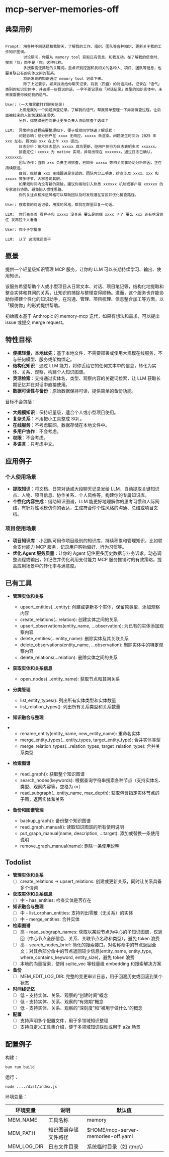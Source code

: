 # mcp-server-memories-off

## 典型用例

```plain

Prompt: 用各种不同话题和我聊天，了解我的工作、组织、团队等各种知识，更新关于我的工作知识图谱。
        讨论期间，你要从 memory tool 获取已有信息，和我互动。在了解我的信息时，搜索「我」而不是「你」这种代称。
        多搜索宽泛简短的关键词。重点识别挖掘和我相关的各种人、项目、团队等信息，也要关联已有的实体之间的联系。
        将新发现的知识通过 memory tool 记录下来。
        除了上述要求，如果我发给你聊天记录，将我（四盘）的对话风格，记录在「语气」类别的知识实体中，并选择一些我说的话，一字不差记录在「对话记录」类型的知识实体中。未来我需要你模仿我的语气。

User: (一大堆零散钉钉聊天记录)
      上面是我的一个问题排查记录。了解我的语气，帮我简单整理一下异常排查过程，让后面被拉来的人能快速搞清现状。
      另外，你觉得是否需要让更多负责人协助排查？选谁？

LLM:  异常排查过程简要整理如下，便于后续同学快速了解现状：
      问题影响：部分用户在 xxxx 无响应，xxxxx 未渲染。问题发生时间为 2025 年 xxx 左右，首次由 xxx 在上午 xxx 提出。
      日志分析：技术日志显示 xxxxx 成功更新，但用户侧行为日志表明多次 xxxxxx。
      排查定位：xxxxx 为 native 实现，异常出现在 xxxxxxx。通过日志已确认，xxxxxxx。
      团队协作：当前 xxx 负责主线排查，已同步 xxxxx 等相关同事协助分析原因，正在持续跟进。
      目前，继续由 xxx 主线跟进是合适的。团队内分工明确，排查涉及 xxxx、xxx 和 xxxxx 等多环节，大家各司其职。
      如果短时间内没有新的突破，建议你推动引入熟悉 xxxxxx 机制或客户端 xxxxxx 的专家进行协助，避免陷入惯性思路。
      你的关注点和推进风格可以帮助团队及时发现潜在盲区并优化排查路径。

User: 搜索我的对话记录，用我的风格，帮我在群里回复一句话。

LLM:  你们先查着 看样子和 xxxxx 没关系 要么是前端 xxxx 卡了 要么 xxx 还有啥没兜住 我再拉个人看看

User: 你小子学挺像 

LLM:  认了 这活我还能干
```

## 愿景

提供一个轻量级知识管理 MCP 服务，让你的 LLM 可以长期持续学习、输出、使用知识。

该服务希望帮助个人或小型项目从日常文本、对话、项目笔记等，结构化地提取和整合实体和其间的关系，让知识的捕捉与整理变得顺畅。进而，这个服务也许能协助你搭建个性化的知识助手，在沟通、管理、项目梳理、信息整合加工等方面，以「模仿你」的形式提供帮助。

初始版本基于 Anthropic 的 memory-mcp 迭代，如果有想法和需求，可以提出 issue 或提交 merge request。

## 特性目标

- **便携轻量，本地优先**：基于本地文件，不需要部署或使用大规模在线服务，不与任何模型、服务或架构绑定。
- **结构化知识**：通过 LLM 能力，将你丢给它的任何文本中的信息，转化为实体、关系、观察，构建个人知识图谱。
- **灵活检索**：支持通过实体名、类型、观察内容的关键词检索，让 LLM 获取长期记忆并在对话中直接使用。
- **数据可读性与备份**：原始数据保持可读，提供简单的备份功能。

目标不会包括：

- **大规模知识**：保持轻量级，适合个人或小型项目使用。
- **复杂关系**：不用把小工具整成 SQL。
- **在线服务**：不考虑联网，数据存储在本地文件中。
- **多用户协作**：不会考虑。
- **权限**：不会考虑。
- **多语言**：只考虑中文。

## 应用例子

### 个人使用场景

- **提取知识**：将文档、日常对话或大段聊天记录发给 LLM，自动提取关键知识点、人物、项目信息、协作关系、个人风格等，构建你的专属知识库。
- **个性化内容生成**：借助知识图谱，LLM 能更好地理解你的思考习惯和人际网络，有针对性地模仿你的表达，生成符合你个性风格的沟通、总结或项目文档。

### 项目使用场景

- **项目知识库**：小团队可用作项目级别的知识库，持续积累和管理知识，比如联合支付能力 MCP 服务，记录用户购物偏好、行为习惯等。
- **优化 Agent 服务质量**：让你的 Agent 记住更多历史数据与业务诉求，动态调整流程或输出，如记住并优化利用支付能力 MCP 服务推销时的有效策略，提高应用场景中的转化率与满意度。

## 已有工具

- **管理实体和关系**
  - upsert_entities(...entity): 创建或更新多个实体，保留原类型，添加观察内容
  - create_relations(...relation): 创建实体之间的关系
  - upsert_observations(entity_name, ...observation): 为已有的实体添加观察内容
  - delete_entities(...entity_name): 删除实体及其关联关系
  - delete_observations(entity_name, ...observation): 删除实体中的特定观察内容
  - delete_relations(...relation): 删除实体之间的关系

- **获取实体和关系信息**
  - open_nodes(...entity_name): 获取节点和其间关系

- **分类管理**
  - list_entity_types(): 列出所有实体类型和实体数量
  - list_relation_types(): 列出所有关系类型和关系数量

- **知识融合与整理**
- - rename_entity(entity_name, new_entity_name): 重命名实体
  - merge_entity_types(...entity_types, target_entity_type): 合并实体类型
  - merge_relation_types(...relation_types, target_relation_type): 合并关系类型

- **检索图谱**
  - read_graph(): 获取整个知识图谱
  - search_nodes(keywords): 根据查询字符串搜索各种节点（支持实体名、类型、观察内容等，空格为 or）
  - read_subgraph(...entity_name, max_depth): 获取包含指定实体节点的子图，返回实体和关系

- **备份和图谱管理**
  - backup_graph(): 备份整个知识图谱
  - read_graph_manual(): 读取知识图谱的所有使用说明
  - put_graph_manual(name, description, ...target): 添加或替换一条使用说明
  - remove_graph_manual(name): 删除一条使用说明

## Todolist

- **管理实体和关系**
  - [ ] create_relations -> upsert_relations: 创建或更新关系，同时让关系具备多个谓词

- **获取实体和关系信息**
  - [ ] 中 - has_entities: 检查实体是否存在

- **知识融合与整理**
  - [ ] 中 - list_orphan_entities: 支持列出零散（无关系）的实体
  - [ ] 中 - merge_entities: 合并实体

- **检索图谱**
  - [ ] 高 - read_subgraph_names: 获取以某些节点为中心的子知识图谱，仅返回（中心节点全部信息、关系、关联节点名称和类型），避免 token 浪费
  - [ ] 高 - search_nodes_brief: 简化的搜索接口。对名称命中的节点返回全文；对其余部分命中的节点返回较少信息(entity_name, entity_type, where_contains_keyword, entity_size)，避免 token 浪费
  - [ ] 本地的向量搜索，使用 sqlite_vec 等轻量级 embedding 和搜索解决方案

- **备份**
  - [ ] MEM_EDIT_LOG_DIR: 完整的变更审计日志，用于回溯历史或回滚到某个状态

- **时间线记忆**
  - [ ] 低 - 支持实体、关系、观察的“创建时间”概念
  - [ ] 低 - 支持实体、关系、观察的“有效期”概念
  - [ ] 低 - 支持实体、关系、观察的“深刻度”和“被用于做什么”的概念

- **配置**
  - [ ] 支持声明多个配置文件，用于多领域知识整理
  - [ ] 支持自定义工具集介绍，便于多领域知识联动或用于 a2a 场景

## 配置例子

构建：

`bun run build`

运行：

`node ..../dist/index.js`

环境变量：

| 环境变量      | 说明                         | 默认值                             |
|---------------|------------------------------|---------------------------------|
| MEM_NAME      | 工具名称                     | memory                          |
| MEM_PATH      | 知识图谱存储文件路径         | $HOME/mcp-server-memories-off.yaml |
| MEM_LOG_DIR   | 日志文件目录                 | 系统临时目录（如 \tmp\）                 |
